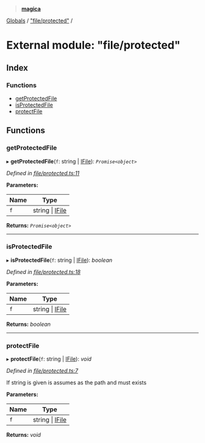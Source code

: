 > **[magica](../README.md)**

[Globals](../README.md) / ["file/protected"](_file_protected_.md) /

# External module: "file/protected"

## Index

### Functions

* [getProtectedFile](_file_protected_.md#getprotectedfile)
* [isProtectedFile](_file_protected_.md#isprotectedfile)
* [protectFile](_file_protected_.md#protectfile)

## Functions

###  getProtectedFile

▸ **getProtectedFile**(`f`: string | [IFile](../interfaces/_types_.ifile.md)): *`Promise<object>`*

*Defined in [file/protected.ts:11](https://github.com/cancerberoSgx/magica/blob/0c53937/src/file/protected.ts#L11)*

**Parameters:**

Name | Type |
------ | ------ |
`f` | string \| [IFile](../interfaces/_types_.ifile.md) |

**Returns:** *`Promise<object>`*

___

###  isProtectedFile

▸ **isProtectedFile**(`f`: string | [IFile](../interfaces/_types_.ifile.md)): *boolean*

*Defined in [file/protected.ts:18](https://github.com/cancerberoSgx/magica/blob/0c53937/src/file/protected.ts#L18)*

**Parameters:**

Name | Type |
------ | ------ |
`f` | string \| [IFile](../interfaces/_types_.ifile.md) |

**Returns:** *boolean*

___

###  protectFile

▸ **protectFile**(`f`: string | [IFile](../interfaces/_types_.ifile.md)): *void*

*Defined in [file/protected.ts:7](https://github.com/cancerberoSgx/magica/blob/0c53937/src/file/protected.ts#L7)*

If string is given is assumes as the path and must exists

**Parameters:**

Name | Type |
------ | ------ |
`f` | string \| [IFile](../interfaces/_types_.ifile.md) |

**Returns:** *void*